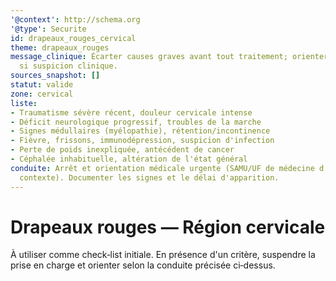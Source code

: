 ```yaml
---
'@context': http://schema.org
'@type': Securite
id: drapeaux_rouges_cervical
theme: drapeaux_rouges
message_clinique: Écarter causes graves avant tout traitement; orienter rapidement
  si suspicion clinique.
sources_snapshot: []
statut: valide
zone: cervical
liste:
- Traumatisme sévère récent, douleur cervicale intense
- Déficit neurologique progressif, troubles de la marche
- Signes médullaires (myélopathie), rétention/incontinence
- Fièvre, frissons, immunodépression, suspicion d'infection
- Perte de poids inexpliquée, antécédent de cancer
- Céphalée inhabituelle, altération de l'état général
conduite: Arrêt et orientation médicale urgente (SAMU/UF de médecine d'urgence selon
  contexte). Documenter les signes et le délai d'apparition.
---
```

# Drapeaux rouges — Région cervicale

À utiliser comme check‑list initiale. En présence d'un critère, suspendre la prise
en charge et orienter selon la conduite précisée ci‑dessus.


